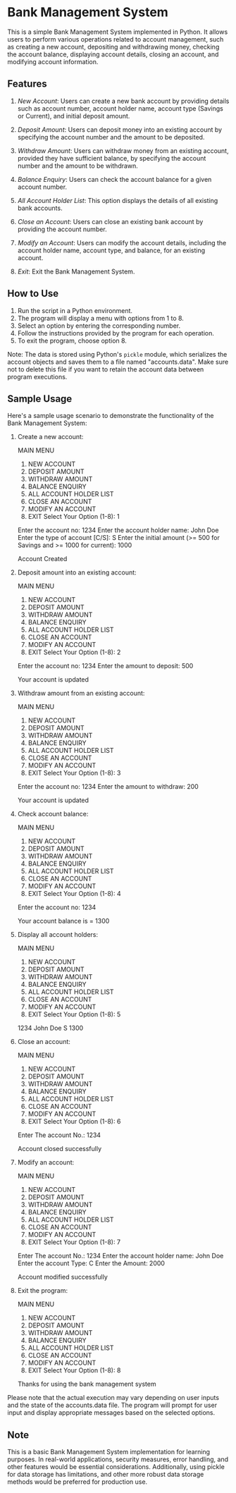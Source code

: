 # Bank Management System

This is a simple Bank Management System implemented in Python. It allows users to perform various operations related to account management, such as creating a new account, depositing and withdrawing money, checking the account balance, displaying account details, closing an account, and modifying account information.

## Features

1. *New Account*: Users can create a new bank account by providing details such as account number, account holder name, account type (Savings or Current), and initial deposit amount.

2. *Deposit Amount*: Users can deposit money into an existing account by specifying the account number and the amount to be deposited.

3. *Withdraw Amount*: Users can withdraw money from an existing account, provided they have sufficient balance, by specifying the account number and the amount to be withdrawn.

4. *Balance Enquiry*: Users can check the account balance for a given account number.

5. *All Account Holder List*: This option displays the details of all existing bank accounts.

6. *Close an Account*: Users can close an existing bank account by providing the account number.

7. *Modify an Account*: Users can modify the account details, including the account holder name, account type, and balance, for an existing account.

8. *Exit*: Exit the Bank Management System.

## How to Use

1. Run the script in a Python environment.
2. The program will display a menu with options from 1 to 8.
3. Select an option by entering the corresponding number.
4. Follow the instructions provided by the program for each operation.
5. To exit the program, choose option 8.

Note: The data is stored using Python's `pickle` module, which serializes the account objects and saves them to a file named "accounts.data". Make sure not to delete this file if you want to retain the account data between program executions.

## Sample Usage

Here's a sample usage scenario to demonstrate the functionality of the Bank Management System:

1. Create a new account:
   
   MAIN MENU
   1. NEW ACCOUNT
   2. DEPOSIT AMOUNT
   3. WITHDRAW AMOUNT
   4. BALANCE ENQUIRY
   5. ALL ACCOUNT HOLDER LIST
   6. CLOSE AN ACCOUNT
   7. MODIFY AN ACCOUNT
   8. EXIT
   Select Your Option (1-8): 1

   Enter the account no: 1234
   Enter the account holder name: John Doe
   Enter the type of account [C/S]: S
   Enter the initial amount (>= 500 for Savings and >= 1000 for current): 1000

   Account Created
   

2. Deposit amount into an existing account:
   
   MAIN MENU
   1. NEW ACCOUNT
   2. DEPOSIT AMOUNT
   3. WITHDRAW AMOUNT
   4. BALANCE ENQUIRY
   5. ALL ACCOUNT HOLDER LIST
   6. CLOSE AN ACCOUNT
   7. MODIFY AN ACCOUNT
   8. EXIT
   Select Your Option (1-8): 2

   Enter the account no: 1234
   Enter the amount to deposit: 500

   Your account is updated
   

3. Withdraw amount from an existing account:
   
   MAIN MENU
   1. NEW ACCOUNT
   2. DEPOSIT AMOUNT
   3. WITHDRAW AMOUNT
   4. BALANCE ENQUIRY
   5. ALL ACCOUNT HOLDER LIST
   6. CLOSE AN ACCOUNT
   7. MODIFY AN ACCOUNT
   8. EXIT
   Select Your Option (1-8): 3

   Enter the account no: 1234
   Enter the amount to withdraw: 200

   Your account is updated
   

4. Check account balance:
   
   MAIN MENU
   1. NEW ACCOUNT
   2. DEPOSIT AMOUNT
   3. WITHDRAW AMOUNT
   4. BALANCE ENQUIRY
   5. ALL ACCOUNT HOLDER LIST
   6. CLOSE AN ACCOUNT
   7. MODIFY AN ACCOUNT
   8. EXIT
   Select Your Option (1-8): 4

   Enter the account no: 1234

   Your account balance is = 1300
   

5. Display all account holders:
   
   MAIN MENU
   1. NEW ACCOUNT
   2. DEPOSIT AMOUNT
   3. WITHDRAW AMOUNT
   4. BALANCE ENQUIRY
   5. ALL ACCOUNT HOLDER LIST
   6. CLOSE AN ACCOUNT
   7. MODIFY AN ACCOUNT
   8. EXIT
   Select Your Option (1-8): 5

   1234 John Doe S 1300
   

6. Close an account:
   
   MAIN MENU
   1. NEW ACCOUNT
   2. DEPOSIT AMOUNT
   3. WITHDRAW AMOUNT
   4. BALANCE ENQUIRY
   5. ALL ACCOUNT HOLDER LIST
   6. CLOSE AN ACCOUNT
   7. MODIFY AN ACCOUNT
   8. EXIT
   Select Your Option (1-8): 6

   Enter The account No.: 1234

   Account closed successfully
   

7. Modify an account:
   
   MAIN MENU
   1. NEW ACCOUNT
   2. DEPOSIT AMOUNT
   3. WITHDRAW AMOUNT
   4. BALANCE ENQUIRY
   5. ALL ACCOUNT HOLDER LIST
   6. CLOSE AN ACCOUNT
   7. MODIFY AN ACCOUNT
   8. EXIT
   Select Your Option (1-8): 7

   Enter The account No.: 1234
   Enter the account holder name: John Doe
   Enter the account Type: C
   Enter the Amount: 2000

   Account modified successfully
   

8. Exit the program:
   
   MAIN MENU
   1. NEW ACCOUNT
   2. DEPOSIT AMOUNT
   3. WITHDRAW AMOUNT
   4. BALANCE ENQUIRY
   5. ALL ACCOUNT HOLDER LIST
   6. CLOSE AN ACCOUNT
   7. MODIFY AN ACCOUNT
   8. EXIT
   Select Your Option (1-8): 8

   Thanks for using the bank management system
   

Please note that the actual execution may vary depending on user inputs and the state of the accounts.data file. The program will prompt for user input and display appropriate messages based on the selected options.

## Note

This is a basic Bank Management System implementation for learning purposes. In real-world applications, security measures, error handling, and other features would be essential considerations. Additionally, using pickle for data storage has limitations, and other more robust data storage methods would be preferred for production use.
